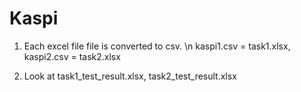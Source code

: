 # Kaspi
1. Each excel file file is converted to csv. \n 
kaspi1.csv = task1.xlsx, kaspi2.csv = task2.xlsx

2. Look at task1_test_result.xlsx, task2_test_result.xlsx
